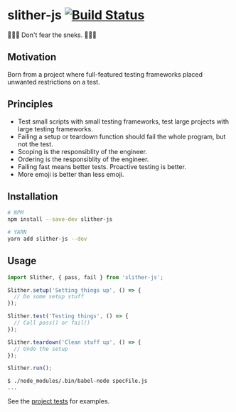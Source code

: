 # slither-js [![Build Status](https://travis-ci.org/andykingking/slither-js.svg?branch=master)](https://travis-ci.org/andykingking/slither-js)

🐍🐍🐍  Don't fear the sneks. 🐍🐍🐍

## Motivation

Born from a project where full-featured testing frameworks placed unwanted restrictions on a test.

## Principles

- Test small scripts with small testing frameworks, test large projects with large testing frameworks.
- Failing a setup or teardown function should fail the whole program, but not the test.
- Scoping is the responsiblity of the engineer.
- Ordering is the responsiblity of the engineer.
- Failing fast means better tests. Proactive testing is better.
- More emoji is better than less emoji.

## Installation

```bash
# NPM
npm install --save-dev slither-js

# YARN
yarn add slither-js --dev
```

## Usage

```javascript
import Slither, { pass, fail } from 'slither-js';

Slither.setup('Setting things up', () => {
  // Do some setup stuff
});

Slither.test('Testing things', () => {
  // Call pass() or fail()
});

Slither.teardown('Clean stuff up', () => {
  // Undo the setup
});

Slither.run();
```

```bash
$ ./node_modules/.bin/babel-node specFile.js
...
```

See the [project tests](https://github.com/andykingking/slither-js/blob/master/spec/Slither.spec.js) for examples.
